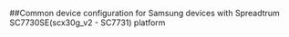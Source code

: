 ##Common device configuration for Samsung devices with Spreadtrum SC7730SE(scx30g_v2 - SC7731) platform